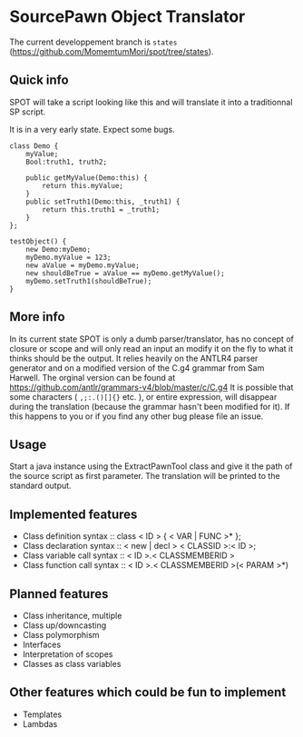 SourcePawn Object Translator
====

The current developpement branch is ```states``` (https://github.com/MomemtumMori/spot/tree/states).

Quick info
----------
SPOT will take a script looking like this and will translate it into a traditionnal SP script.

It is in a very early state. Expect some bugs.

```
class Demo {
    myValue;
    Bool:truth1, truth2;

    public getMyValue(Demo:this) { 
        return this.myValue; 
    }
    public setTruth1(Demo:this, _truth1) { 
        return this.truth1 = _truth1; 
    }
};

testObject() {
    new Demo:myDemo;
    myDemo.myValue = 123;
    new aValue = myDemo.myValue;
    new shouldBeTrue = aValue == myDemo.getMyValue();
    myDemo.setTruth1(shouldBeTrue);
}
```

More info
---------
In its current state SPOT is only a dumb parser/translator, has no concept of closure or scope and will only read an input an modify it on the fly to what it thinks should be the output. 
It relies heavily on the ANTLR4 parser generator and on a modified version of the C.g4 grammar from Sam Harwell. The orginal version can be found at https://github.com/antlr/grammars-v4/blob/master/c/C.g4
It is possible that some characters ( ``` ,;:.()[]{} ``` etc. ), or entire expression, will disappear during the translation (because the grammar hasn't been modified for it). If this happens to you or if you find any other bug please file an issue.

Usage
-----
Start a java instance using the ExtractPawnTool class and give it the path of the source script as first parameter. The translation will be printed to the standard output.

Implemented features
--------------------
* Class definition syntax :: class < ID > { < VAR | FUNC >* };
* Class declaration syntax :: < new | decl > < CLASSID >:< ID >;
* Class variable call syntax :: < ID >.< CLASSMEMBERID >
* Class function call syntax :: < ID >.< CLASSMEMBERID >(< PARAM >*)

Planned features
----------------
* Class inheritance, multiple
* Class up/downcasting
* Class polymorphism
* Interfaces
* Interpretation of scopes
* Classes as class variables

Other features which could be fun to implement
----------------------------------------------
* Templates
* Lambdas


